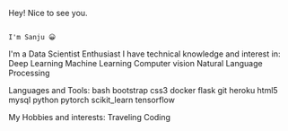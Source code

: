 Hey! Nice to see you.


                                                                                      I'm Sanju 😀


I'm a Data Scientist Enthusiast
I have technical knowledge and interest in:
Deep Learning
Machine Learning
Computer vision
Natural Language Processing




Languages and Tools:
bash bootstrap css3 docker flask git heroku html5 mysql python pytorch scikit_learn tensorflow




My Hobbies and interests:
Traveling
Coding


